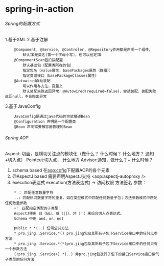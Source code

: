 # spring-in-action

###### Spring的配置方式

1.基于XML
2.基于注解
```
    @Component, @Service, @Controler, @Repository作用都是声明一个组件。
        默认ID是类名(第一个字母小写)，也可以给定ID
    @ComponentScan包扫描配置
        默认基础包（配置类所在的包）
        指定包名（value属性，basePackages属性（数组））
        指定类或接口（basePackageClasses属性）
    @Autowired自动装配
        可以作用与方法，变量上
        默认装配失败返回异常，@Autowired(required=false)，尝试装配，装配失败返回null，不会抛出异常
```
3.基于JavaConfig
```
    JavaConfig是通过java代码的方式描述Bean
    @Configuration 声明是一个配置类
    @Bean 声明需要被容器管理的Bean
```

###### Spring AOP
Aspect: 切面，是横切关注点的模块化（做什么？ 什么时候？ 什么地方？ 通知+切入点）
Pointcut:切入点， 什么地方
Advisor:通知，做什么？+ 什么时候？

1. schema based
在<aop:cofig>下配置AOP的各个元素
2. @AspectJ based
需要声明AspectJ支持 <aop:aspectj-autoproxy />
3. execution表达式  execution(方法表达式) -> 访问权限 方法签名 参数：
```
    * ： 匹配任意数量字符
    ..: 匹配热河数量字符的重复。如在类型模式中匹配任何数量子包；方法参数模式中匹配任何数量参数
    +： 匹配指定类型的子类型
    AspectJ使用 且（&&）、或（||）、非（！）来组合切入点表达式。
    Schema 中用 and、or、not

    public * *(..) 任何公共方法
    * pro.jing..Service.*() pro.jing包及其所有子包下Service接口中的任何无参方法
    * pro.jing..Service.*(*)pro.jing包及其所有子包下Service接口中的任何只有一个参数方法
    (!pro.jing..Service+).*(..) 非pro.jing包及其子包下的接口Service接口紫气子类型的任何方法
```
